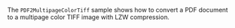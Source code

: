 The `PDF2MultipageColorTiff` sample shows how to convert a PDF document to a multipage color TIFF image with LZW compression.
